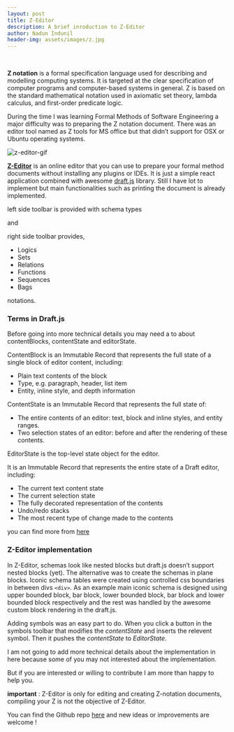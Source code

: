 ```yaml
---
layout: post
title: Z-Editor
description: A brief inroduction to Z-Editor
author: Nadun Indunil
header-img: assets/images/z.jpg
---
```


<br>

**Z notation** is a formal specification language used for describing and modelling computing systems. It is targeted at the clear specification of computer programs and computer-based systems in general. Z is based on the standard mathematical notation used in axiomatic set theory, lambda calculus, and first-order predicate logic. 

During the time I was learning Formal Methods of Software Engineering a major difficulty was to preparing the Z notation document. There was an editor tool named as Z tools for MS office but that didn’t support for OSX or Ubuntu operating systems.

![z-editor-gif](https://github.com/Z-Editor/Z-Editor/blob/master/gif/demo.gif?raw=true)

**[Z-Editor](https://z-editor.github.io/)** is an online editor that you can use to prepare your formal method documents without installing any plugins or IDEs. It is just a simple react application combined with awesome [draft.js](https://draftjs.org/) library. Still I have lot to implement but main functionalities such as printing the document is already implemented.

left side toolbar is provided with schema types

and

right side toolbar provides,
- Logics
- Sets
- Relations
- Functions 
- Sequences 
- Bags

notations.

### Terms in Draft.js

Before going into more technical details you may need a to about contentBlocks, contentState and editorState.

ContentBlock is an Immutable Record that represents the full state of a single block of editor content, including:

- Plain text contents of the block
- Type, e.g. paragraph, header, list item
- Entity, inline style, and depth information

ContentState is an Immutable Record that represents the full state of:

- The entire contents of an editor: text, block and inline styles, and entity ranges.
- Two selection states of an editor: before and after the rendering of these contents.

EditorState is the top-level state object for the editor.

It is an Immutable Record that represents the entire state of a Draft editor, including:

- The current text content state
- The current selection state
- The fully decorated representation of the contents
- Undo/redo stacks
- The most recent type of change made to the contents

you can find more from [here](https://draftjs.org/)

### Z-Editor implementation

In Z-Editor, schemas look like nested blocks but draft.js doesn’t support nested blocks (yet). The alternative was to create the schemas in plane blocks. Iconic schema tables were created using controlled css boundaries in between divs `<div>`. As an example main iconic schema is designed using upper bounded block, bar block, lower bounded block, bar block and lower bounded block respectively and the rest was handled by the awesome custom block rendering in the draft.js.

Adding symbols was an easy part to do. When you click a button in the symbols toolbar that modifies the *contentState* and inserts the relevent symbol. Then it pushes the *contentState* to *EditorState*. 

I am not going to add more technical details about the implementation in here because some of you may not interested about the implementation.

But if you are interested or willing to contribute I am more than happy to help you.

**important** : Z-Editor is only for editing and creating Z-notation documents, compiling your Z is  not the objective of Z-Editor.

You can find the Github repo [here](https://github.com/Z-Editor/Z-Editor) and new ideas or improvements are welcome !  

